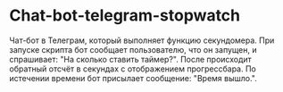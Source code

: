# Chat-bot-telegram-stopwatch
Чат-бот в Телеграм, который выполняет функцию секундомера. При запуске скрипта бот сообщает пользователю, что он запущен, и спрашивает: "На сколько ставить таймер?". После происходит обратный отсчёт в секундах с отображением прогрессбара. По истечении времени бот присылает сообщение: "Время вышло.".
